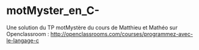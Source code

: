 motMyster_en_C-
===============

Une solution du TP motMystère du cours de Matthieu et Mathéo sur Openclassroom : http://openclassrooms.com/courses/programmez-avec-le-langage-c
